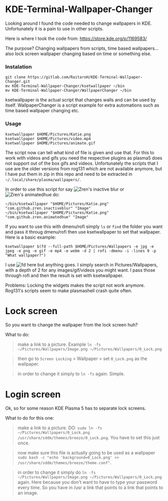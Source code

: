 # KDE-Terminal-Wallpaper-Changer
Looking around I found the code needed to change wallpapers in KDE. Unfortunately it is a pain to use in other scripts. 

Here is where I took the code from:
https://store.kde.org/p/1169583/

The purpose? Changing wallpapers from scripts, time based wallpapers... also lock screen wallpaper changing based on time or something else.

### Instalation
```
git clone https://gitlab.com/RaitaroH/KDE-Terminal-Wallpaper-Changer.git
mv KDE-Terminal-Wallpaper-Changer/ksetwallpaper ~/bin
mv KDE-Terminal-Wallpaper-Changer/WallpaperChanger ~/bin
```
ksetwallpaper is the actual script that changes walls and can be used by itself. WallpaperChanger is a script example for extra automations such as time based wallpaper changing etc.

### Usage
```
ksetwallpaper $HOME/Pictures/Katie.png
ksetwallpaper $HOME/Pictures/video.mp4
ksetwallpaper $HOME/Pictures/animate.gif
```
The script now can tell what kind of file is given and use that. For this to work with videos and gifs you need the respective plugins as plasma5 does not support out of the box gifs and videos. Unfortunately the scripts that I use are the older versions from rog131 which are not available anymore, but I have put them in zip in this repo and need to be extracted in `~/.local/share/plasma/wallpapers/`.

In order to use this script for say ![Zren's inactive blur](https://store.kde.org/p/1206340/) or ![Zren's animatedhue](https://store.kde.org/p/1190533/) do:
```
~/bin/ksetwallpaper "$HOME/Pictures/Katie.png" "com.github.zren.inactiveblur" "Image"
~/bin/ksetwallpaper "$HOME/Pictures/Katie.png" "com.github.zren.animatedhue" "Image"
```

If you want to use this with dmenu/rofi simply `ls` or `find` the folder you want and pass it throug dmenu/rofi then use ksetwallpaper to set that wallpaper. Here is a basic example:

```
ksetwallpaper $(fd --full-path $HOME/Pictures/Wallpapers -e jpg -e jpeg -e png -e gif -e mp4 -e webm -d 2 | rofi -dmenu -i -lines 9 -p "What wallpaper?")
```
I use ![fd](https://github.com/sharkdp/fd) here but anything goes. I simply search in Pictures/Wallpapers, with a depth of 2 for any images/gif/videos you might want. I pass those through rofi and then the result is set with ksetwallpaper.

Problems: Locking the widgets makes the script not work anymore. Rog131's scripts seem to make plasmashell crash quite often.

# Lock screen
So you want to change the wallpaper from the lock screen huh?

What to do:
> make a link to a picture. Example `ln -fs ~/Pictures/Wallpapers/Image.png ~/Pictures/Wallpapers/0_Lock.png`

> then go to `Screen Locking` > Wallpaper > set `0_Lock.png` as the wallpaper.

> in order to change it simply to `ln -fs` again. Simple.

# Login screen
Ok, so for some reason KDE Plasma 5 has to separate lock screens.

What to do for this one:
> make a link to a picture. DO: `sudo ln -fs ~/Pictures/Wallpapers/0_Lock.png /usr/share/sddm/themes/breeze/0_Lock.png`. You have to set this just once.

> now make sure this file is actually going to be used as a wallpaper ```sudo bash -c "echo 'background=0_Lock.png' >> /usr/share/sddm/themes/breeze/theme.conf"```.

> in order to change it simply do `ln -fs ~/Pictures/Wallpapers/Image.png ~/Pictures/Wallpapers/0_Lock.png` again. Here because you don't want to have to type your password every time. So you have in /usr a link that points to a link that points to an image.
